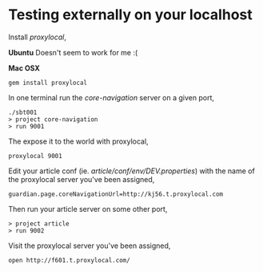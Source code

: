 Testing externally on your localhost 
====================================

Install _proxylocal_,

**Ubuntu**
Doesn't seem to work for me :(
    
**Mac OSX**

    gem install proxylocal

In one terminal run the _core-navigation_ server on a given port,

    ./sbt001
    > project core-navigation
    > run 9001

The expose it to the world with proxylocal,

    proxylocal 9001

Edit your article conf (ie. _article/conf/env/DEV.properties_) with the name of the proxylocal server you've been assigned,

    guardian.page.coreNavigationUrl=http://kj56.t.proxylocal.com

Then run your article server on some other port,

    > project article 
    > run 9002

Visit the proxylocal server you've been assigned,

    open http://f601.t.proxylocal.com/

